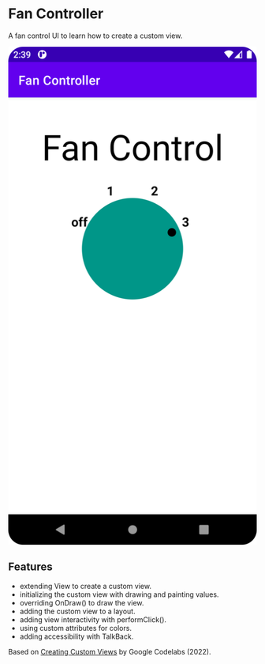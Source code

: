 # Fan Controller

A fan control UI to learn how to create a custom view.

<p align="center">
<img src="screenshot.png" style="width:528px;max-width: 100%;">
</p>

## Features

- extending View to create a custom view.
- initializing the custom view with drawing and painting values.
- overriding OnDraw() to draw the view.
- adding the custom view to a layout.
- adding view interactivity with performClick().
- using custom attributes for colors.
- adding accessibility with TalkBack.

Based on [Creating Custom Views](https://developer.android.com/codelabs/advanced-android-kotlin-training-custom-views) by Google Codelabs (2022).
